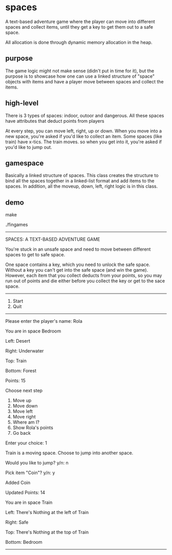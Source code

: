 # spaces
A text-based adventure game where the player can move into different spaces and collect items, until they get a key to get them out to a safe space.

All allocation is done through dynamic memory allocation in the heap.

## purpose
The game logic might not make sense (didn't put in time for it), but the purpose is to showcase how one can use a linked structure of "space" objects with items and have a player move between spaces and collect the items.

## high-level
There is 3 types of spaces: indoor, outoor and dangerous.
All these spaces have attributes that deduct points from players

At every step, you can move left, right, up or down. When you move into a new space, you're asked if you'd like to collect an item.
Some spaces (like train) have x-tics. The train moves. so when you get into it, you're asked if you'd like to jump out.

## gamespace
Basically a linked structure of spaces. This class creates the structure to bind all the spaces together in a linked-list format and add items to the spaces.
In addition, all the moveup, down, left, right logic is in this class.

## demo
make

./fingames

**********
SPACES: A TEXT-BASED ADVENTURE GAME

You're stuck in an unsafe space  and need to move between different spaces to get to safe space.

One space contains a key, which you need to unlock the safe space. Without a key you can't get into the safe space (and win the game).
However, each item that you collect deducts from your points, so you may run out of points and die either before you collect the key or get to the sace space.

**********

1. Start
2. Quit

**********

Please enter the player's name: Rola

You are in space Bedroom

Left: Desert

Right: Underwater

Top: Train

Bottom: Forest

Points: 15

Choose next step

1. Move up
2. Move down
3. Move left
4. Move right
5. Where am I?
6. Show Rola's points
7. Go back

Enter your choice: 1

Train is a moving space. Choose to jump into another space.

Would you like to jump? y/n: n

Pick item "Coin"? y/n: y

Added Coin

Updated Points: 14

You are in space Train

Left: There's Nothing at the left of Train

Right: Safe

Top: There's Nothing at the top of Train

Bottom: Bedroom
**********


